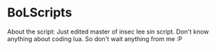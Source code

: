 BoLScripts
==========

About the script:
Just edited master of insec lee sin script. Don't know anything about coding lua. So don't wait anything from me :P
